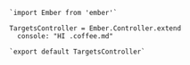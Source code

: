     `import Ember from 'ember'`

    TargetsController = Ember.Controller.extend
      console: "HI .coffee.md"

    `export default TargetsController`
